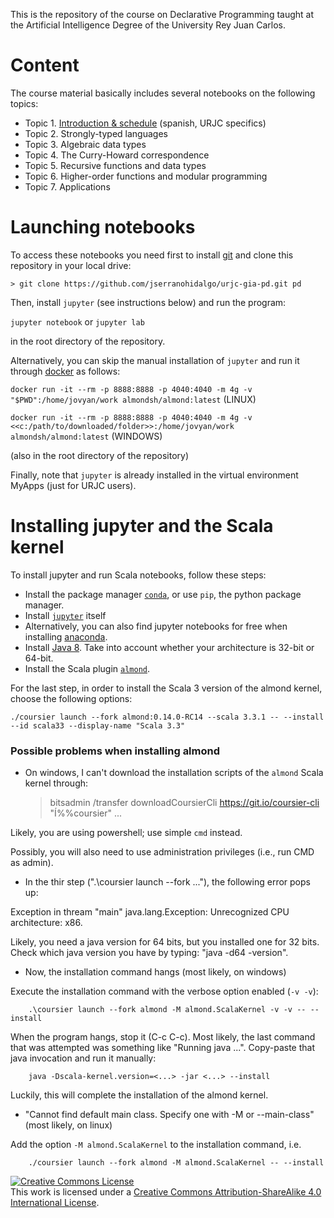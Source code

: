 This is the repository of the course on Declarative Programming taught at the Artificial 
Intelligence Degree of the University Rey Juan Carlos. 


# Content 

The course material basically includes several notebooks on the following topics:

* Topic 1. [Introduction & schedule](Intro.pdf) (spanish, URJC specifics)
* Topic 2. Strongly-typed languages
* Topic 3. Algebraic data types
* Topic 4. The Curry-Howard correspondence
* Topic 5. Recursive functions and data types
* Topic 6. Higher-order functions and modular programming
* Topic 7. Applications

# Launching notebooks

To access these notebooks you need first to install [git](https://git-scm.com/) and clone this repository in your local drive: 

`> git clone https://github.com/jserranohidalgo/urjc-gia-pd.git pd`

Then, install `jupyter` (see instructions below) and run the program:

`jupyter notebook`  or `jupyter lab`

in the root directory of the repository.

Alternatively, you can skip the manual installation of `jupyter`
and run it through [docker](https://hub.docker.com/editions/community/docker-ce-desktop-windows) as follows:

`docker run -it --rm -p 8888:8888 -p 4040:4040 -m 4g -v "$PWD":/home/jovyan/work almondsh/almond:latest` (LINUX)

`docker run -it --rm -p 8888:8888 -p 4040:4040 -m 4g -v <<c:/path/to/downloaded/folder>>:/home/jovyan/work almondsh/almond:latest` (WINDOWS)

(also in the root directory of the repository)

Finally, note that `jupyter` is already installed in the virtual environment MyApps (just for URJC users).

# Installing jupyter and the Scala kernel

To install jupyter and run Scala notebooks, follow these steps:

* Install the package manager [`conda`](https://docs.conda.io/en/latest/miniconda.html), or use `pip`, the python package manager.
* Install [`jupyter`](https://jupyter.org/install) itself
* Alternatively, you can also find jupyter notebooks for free when installing [anaconda](https://www.anaconda.com/products/individual-d).
* Install [Java 8](https://docs.oracle.com/javase/8/docs/technotes/guides/install/install_overview.html#A1096936). Take into account whether your architecture is 32-bit or 64-bit.
* Install the Scala plugin [`almond`](https://almond.sh/docs/quick-start-install). 

For the last step, in order to install the Scala 3 version of the almond kernel, choose the following options: 

`./coursier launch --fork almond:0.14.0-RC14 --scala 3.3.1 -- --install --id scala33 --display-name "Scala 3.3"`

### Possible problems when installing almond

* On windows, I can't download the installation scripts of the `almond` Scala kernel through:

	> bitsadmin /transfer downloadCoursierCli https://git.io/coursier-cli "Í%%coursier"
	> ...

Likely, you are using powershell; use simple `cmd` instead. 

Possibly, you will also need to use administration privileges (i.e., run CMD as admin).


* In the thir step (".\coursier launch --fork ..."), the following error pops up:

Exception in thream "main" java.lang.Exception: Unrecognized CPU architecture: x86. 

Likely, you need a java version for 64 bits, but you installed one for 32 bits. Check which java version you have by typing: "java -d64 -version".

* Now, the installation command hangs (most likely, on windows)

Execute the installation command with the verbose option enabled (`-v -v`):

        .\coursier launch --fork almond -M almond.ScalaKernel -v -v -- --install

When the program hangs, stop it (C-c C-c). Most likely, the last command that was attempted was something like "Running java ...". Copy-paste that java invocation and run it manually:

        java -Dscala-kernel.version=<...> -jar <...> --install

Luckily, this will complete the installation of the almond kernel.

* "Cannot find default main class. Specify one with -M or --main-class" (most likely, on linux)

Add the option `-M almond.ScalaKernel`  to the installation command, i.e.

        ./coursier launch --fork almond -M almond.ScalaKernel -- --install


<a rel="license" href="http://creativecommons.org/licenses/by-sa/4.0/"><img alt="Creative Commons License" style="border-width:0" src="https://i.creativecommons.org/l/by-nc-sa/4.0/88x31.png" /></a><br />This work is licensed under a <a rel="license" href="http://creativecommons.org/licenses/by-sa/4.0/">Creative Commons Attribution-ShareAlike 4.0 International License</a>.

